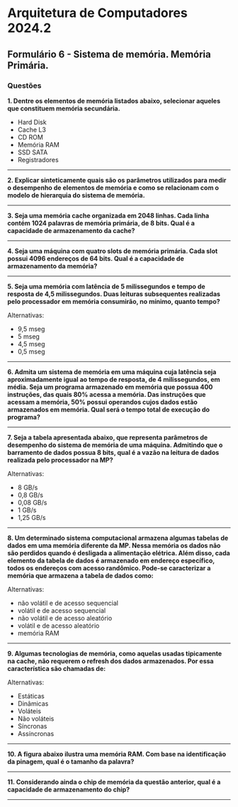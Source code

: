 
# Arquitetura de Computadores 2024.2
## Formulário 6 - Sistema de memória. Memória Primária. 

### Questões

**1. Dentre os elementos de memória listados abaixo, selecionar aqueles que constituem memória secundária.**

- Hard Disk
- Cache L3
- CD ROM
- Memória RAM
- SSD SATA
- Registradores

---

**2. Explicar sinteticamente quais são os parâmetros utilizados para medir o desempenho de elementos de memória e como se relacionam com o modelo de hierarquia do sistema de memória.**

---

**3. Seja uma memória cache organizada em 2048 linhas. Cada linha contém 1024 palavras de memória primária, de 8 bits. Qual é a capacidade de armazenamento da cache?**

---

**4. Seja uma máquina com quatro slots de memória primária. Cada slot possui 4096 endereços de 64 bits. Qual é a capacidade de armazenamento da memória?**

---

**5. Seja uma memória com latência de 5 milissegundos e tempo de resposta de 4,5 milissegundos. Duas leituras subsequentes realizadas pelo processador em memória consumirão, no mínimo, quanto tempo?**

Alternativas:
- 9,5 mseg
- 5 mseg
- 4,5 mseg
- 0,5 mseg

---

**6. Admita um sistema de memória em uma máquina cuja latência seja aproximadamente igual ao tempo de resposta, de 4 milissegundos, em média. Seja um programa armazenado em memória que possua 400 instruções, das quais 80% acessa a memória. Das instruções que acessam a memória, 50% possui operandos cujos dados estão armazenados em memória. Qual será o tempo total de execução do programa?**

---

**7. Seja a tabela apresentada abaixo, que representa parâmetros de desempenho do sistema de memória de uma máquina. Admitindo que o barramento de dados possua 8 bits, qual é a vazão na leitura de dados realizada pelo processador na MP?**

Alternativas:
- 8 GB/s
- 0,8 GB/s
- 0,08 GB/s
- 1 GB/s
- 1,25 GB/s

---

**8. Um determinado sistema computacional armazena algumas tabelas de dados em uma memória diferente da MP. Nessa memória os dados não são perdidos quando é desligada a alimentação elétrica. Além disso, cada elemento da tabela de dados é armazenado em endereço específico, todos os endereços com acesso randômico. Pode-se caracterizar a memória que armazena a tabela de dados como:**

Alternativas:
- não volátil e de acesso sequencial
- volátil e de acesso sequencial
- não volátil e de acesso aleatório
- volátil e de acesso aleatório
- memória RAM

---

**9. Algumas tecnologias de memória, como aquelas usadas tipicamente na cache, não requerem o refresh dos dados armazenados. Por essa característica são chamadas de:**

Alternativas:
- Estáticas
- Dinâmicas
- Voláteis
- Não voláteis
- Síncronas
- Assíncronas

---

**10. A figura abaixo ilustra uma memória RAM. Com base na identificação da pinagem, qual é o tamanho da palavra?**

---

**11. Considerando ainda o chip de memória da questão anterior, qual é a capacidade de armazenamento do chip?**

---


